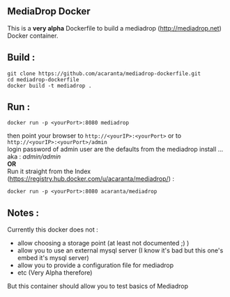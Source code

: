MediaDrop Docker
----------------


This is a **very alpha** Dockerfile to build a mediadrop (http://mediadrop.net) Docker container.

Build :
-------
```
git clone https://github.com/acaranta/mediadrop-dockerfile.git
cd mediadrop-dockerfile
docker build -t mediadrop .
```

Run :
-----
```
docker run -p <yourPort>:8080 mediadrop
```
then point your browser to `http://<yourIP>:<yourPort>`
or to `http://<yourIP>:<yourPort>/admin`
<br/>login password of admin user are the defaults from the mediadrop install ... aka : *admin/admin*
<br/>
**OR**
<br/>
Run it straight from the Index (https://registry.hub.docker.com/u/acaranta/mediadrop/) :
```
docker run -p <yourPort>:8080 acaranta/mediadrop
```

Notes :
-------
Currently this docker does not :
* allow choosing a storage point (at least not documented ;) )
* allow you to use an external mysql server (I know it's bad but this one's embed it's mysql server)
* allow you to provide a configuration file for mediadrop
* etc (Very Alpha therefore)

But this container should allow you to test basics of Mediadrop
